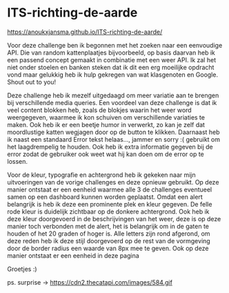 # ITS-richting-de-aarde

https://anoukxjansma.github.io/ITS-richting-de-aarde/

Voor deze challenge ben ik begonnen met het zoeken naar een eenvoudige API. Die van random kattenplaatjes bijvoorbeeld, op basis daarvan heb ik een passend concept gemaakt in combinatie met een weer API. Ik zal het niet onder stoelen en banken steken dat ik dit een erg moeilijke opdracht vond maar gelukkig heb ik hulp gekregen van wat klasgenoten en Google. Shout out to you!

Deze challenge heb ik mezelf uitgedaagd om meer variatie aan te brengen bij verschillende media queries. Een voordeel van deze challenge is dat ik veel content blokken heb, zoals de blokjes waarin het weer word weergegeven, waarmee ik kon schuiven om verschillende variaties te maken. Ook heb ik er een beetje humor in verwerkt, zo kan je zelf dat moordlustige katten wegjagen door op de button te klikken. Daarnaast heb ik naast een standaard Error tekst helaas..., jammer en sorry :( gebruikt om het laagdrempelig te houden. Ook heb ik extra informatie gegeven bij de error zodat de gebruiker ook weet wat hij kan doen om de error op te lossen.

Voor de kleur, typografie en achtergrond heb ik gekeken naar mijn uitvoeringen van de vorige challenges en deze opnieuw gebruikt. Op deze manier ontstaat er een eenheid waarmee alle 3 de challenges eventueel samen op een dashboard kunnen worden geplaatst. Omdat een alert belangrijk is heb ik deze een prominente plek en kleur gegeven. De felle rode kleur is duidelijk zichtbaar op de donkere achtergrond. Ook heb ik deze kleur doorgevoerd in de beschrijvingen van het weer, deze is op deze manier toch verbonden met de alert, het is belangrijk om in de gaten te houden of het 20 graden of hoger is. Alle letters zijn rond afgerond, om deze reden heb ik deze stijl doorgevoerd op de rest van de vormgeving door de border radius een waarde van 8px mee te geven. Ook op deze manier ontstaat er een eenheid in deze pagina

Groetjes :)

ps. surprise -> https://cdn2.thecatapi.com/images/584.gif
